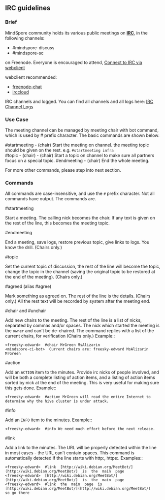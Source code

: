 ## IRC guidelines

### Brief

MindSpore community holds its various public meetings on **[IRC](https://en.wikipedia.org/wiki/Internet_Relay_Chat)**, in the following channels:

* #mindspore-discuss
* #mindspore-sc
  
on Freenode. Everyone is encouraged to attend, [Connect to IRC via webclient](https://webchat.freenode.net/?randomnick=1&channels=%23mindspore-discuss%2C%23mindspore-sc&prompt=1&uio=d4)

webclient recommended:

* [freenode-chat](https://webchat.freenode.net/)
* [irccloud](https://www.irccloud.com/)

IRC channels and logged. You can find all channels and all logs here:
[IRC Channel Logs](http://meeting.mindspore.cn/)

### Use Case

The meeting channel can be managed by meeting chair with bot command, which is used by # prefix character. The basic commands are shown below:

#startmeeting - (chair) Start the meeting on channel. the meeting topic should be given on the rest. e.g. ``#startmeeting infra``  
#topic - (chair) - (chair) Start a topic on channel to make sure all partners focus on a special topic.
#endmeeting - (chair) End the whole meeting.

For more other commands, please step into next section.

### Commands

All commands are case-insensitive, and use the ``#`` prefix character. Not all commands have output. The commands are.

#startmeeting

Start a meeting. The calling nick becomes the chair. If any text is given on the rest of the line, this becomes the meeting topic.

#endmeeting

End a meeting, save logs, restore previous topic, give links to logs. You know the drill.  (Chairs  only.)

#topic

Set  the  current  topic  of  discussion, the rest of the line will become the topic, change the topic in the channel (saving  the  original  topic  to  be  restored  at  the  end  of the  meeting).  (Chairs  only.)

#agreed  (alias  #agree)

Mark something as agreed on. The rest of the line is the details. (Chairs  only.) All the rest text will be recorded by system after the meeting end.

#chair  and  #unchair

Add new chairs to the meeting. The rest of the line is a list of nicks, separated by commas and/or spaces. The nick which started the meeting is the  ``owner`` and can't be de-chaired. The command replies with a list of the current chairs, for verification (Chairs only.)  Example::
```
<freesky-edward>  #chair MrGreen MsAlizarin
<mindspore-ci-bot>  Current chairs are: freesky-edward MsAlizarin MrGreen
```
#action

Add an ``ACTION`` item to the minutes. Provide irc nicks of people involved, and will be both a complete listing of action items, and a listing of action items sorted by nick at the end of the meeting. This is very useful for making sure this gets done.  Example::

```
<freesky-edward>  #action MrGreen will read the entire Internet to determine why the hive cluster is under attack.
```

#info

Add an ``INFO`` item to the minutes. Example::

```
<freesky-edward>  #info We need much effort before the next release.
```

#link

Add a link to the minutes. The URL will be properly detected within the line in most cases - the URL can't contain spaces. This command is automatically detected if the line starts with http:, https:. Examples::

```
<freesky-edward>  #link  [http://wiki.debian.org/MeetBot/](http://wiki.debian.org/MeetBot/)  is  the  main  page
<freesky-edward>  [http://wiki.debian.org/MeetBot/](http://wiki.debian.org/MeetBot/)  is  the  main  page
<freesky-edward>  #link  the  main  page  is  [http://wiki.debian.org/MeetBot/](http://wiki.debian.org/MeetBot/)
so go there
```
